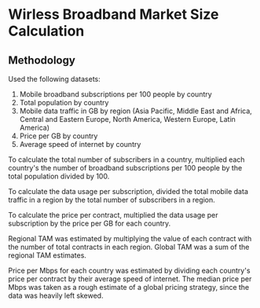 # Wirless Broadband Market Size Calculation
## Methodology
Used the following datasets:<br />
1. Mobile broadband subscriptions per 100 people by country
2. Total population by country
3. Mobile data traffic in GB by region (Asia Pacific, Middle East and Africa, Central and Eastern Europe, North America, Western Europe, Latin America)
4. Price per GB by country
5. Average speed of internet by country

To calculate the total number of subscribers in a country, multiplied each country's the number of broadband subscriptions per 100 people by the total population divided by 100. <br />

To calculate the data usage per subscription, divided the total mobile data traffic in a region by the total number of subscribers in a region. <br />

To calculate the price per contract, multiplied the data usage per subscription by the price per GB for each country. <br />

Regional TAM was estimated by multiplying the value of each contract with the number of total contracts in each region. Global TAM was a sum of the regional TAM estimates. <br />

Price per Mbps for each country was estimated by dividing each country's price per contract by their average speed of internet. The median price per Mbps was taken as a rough estimate of a global pricing strategy, since the data was heavily left skewed. 


